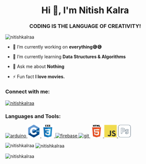 <h1 align="center">Hi 👋, I'm Nitish Kalra</h1>
<h3 align="center">CODING IS THE LANGUAGE OF CREATIVITY!</h3>

<p align="left"> <img src="https://komarev.com/ghpvc/?username=nitishkalraa&label=Profile%20views&color=12181c&style=plastic" alt="nitishkalraa" /> </p>

- 🔭 I’m currently working on **everything😅😅**

- 🌱 I’m currently learning **Data Structures & Algorithms**

- 💬 Ask me about **Nothing**

- ⚡ Fun fact **I love movies.**

<h3 align="left">Connect with me:</h3>
<p align="left">
<a href="https://www.hackerrank.com/nitishkalraa" target="blank"><img align="center" src="https://cdn.jsdelivr.net/npm/simple-icons@3.0.1/icons/hackerrank.svg" alt="nitishkalraa" height="30" width="40" /></a>
</p>

<h3 align="left">Languages and Tools:</h3>
<p align="left"> <a href="https://www.arduino.cc/" target="_blank"> <img src="https://cdn.worldvectorlogo.com/logos/arduino-1.svg" alt="arduino" width="40" height="40"/> </a> <a href="https://www.w3schools.com/cpp/" target="_blank"> <img src="https://raw.githubusercontent.com/devicons/devicon/master/icons/cplusplus/cplusplus-original.svg" alt="cplusplus" width="40" height="40"/> </a> <a href="https://www.w3schools.com/css/" target="_blank"> <img src="https://raw.githubusercontent.com/devicons/devicon/master/icons/css3/css3-original-wordmark.svg" alt="css3" width="40" height="40"/> </a> <a href="https://firebase.google.com/" target="_blank"> <img src="https://www.vectorlogo.zone/logos/firebase/firebase-icon.svg" alt="firebase" width="40" height="40"/> </a> <a href="https://git-scm.com/" target="_blank"> <img src="https://www.vectorlogo.zone/logos/git-scm/git-scm-icon.svg" alt="git" width="40" height="40"/> </a> <a href="https://www.w3.org/html/" target="_blank"> <img src="https://raw.githubusercontent.com/devicons/devicon/master/icons/html5/html5-original-wordmark.svg" alt="html5" width="40" height="40"/> </a> <a href="https://developer.mozilla.org/en-US/docs/Web/JavaScript" target="_blank"> <img src="https://raw.githubusercontent.com/devicons/devicon/master/icons/javascript/javascript-original.svg" alt="javascript" width="40" height="40"/> </a> <a href="https://www.photoshop.com/en" target="_blank"> <img src="https://raw.githubusercontent.com/devicons/devicon/master/icons/photoshop/photoshop-line.svg" alt="photoshop" width="40" height="40"/> </a> </p>

<p><img align="left" src="https://github-readme-stats.vercel.app/api/top-langs?username=nitishkalraa&show_icons=true&hide_border=true&locale=en&layout=compact" alt="nitishkalraa" /></p>

<p>&nbsp;<img align="center" src="https://github-readme-stats.vercel.app/api?username=nitishkalraa&show_icons=true&theme=dark&hide_border=true&locale=en" alt="nitishkalraa" /></p>

<p><img align="center" src="https://github-readme-streak-stats.herokuapp.com/?user=nitishkalraa&theme=dark" alt="nitishkalraa" /></p>
